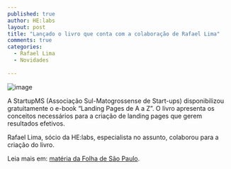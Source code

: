 ```yaml
---
published: true
author: HE:labs
layout: post
title: "Lançado o livro que conta com a colaboração de Rafael Lima"
comments: true
categories:
  - Rafael Lima
  - Novidades
   
---
```

![image](/blog/images/posts/2012-12-18/livrorafa.jpg)

A StartupMS (Associação Sul-Matogrossense de Start-ups) disponibilizou gratuitamente o e-book “Landing Pages de A a Z”. O livro apresenta os conceitos necessários para a criação de landing pages que gerem resultados efetivos.

Rafael Lima, sócio da HE:labs, especialista no assunto, colaborou para a criação do livro.

Leia mais em: [matéria da Folha de São Paulo](http://classificados.folha.uol.com.br/negocios/1197197-associacao-disponibiliza-e-book-gratuito-para-empresas-iniciantes.shtml).

